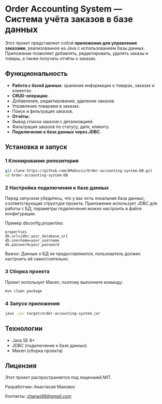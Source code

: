 #  Order Accounting System — Система учёта заказов в базе данных

Этот проект представляет собой **приложение для управления заказами**, реализованное на Java с использованием базы данных. Приложение позволяет добавлять, редактировать, удалять заказы и товары, а также получать отчёты о заказах.

##  Функциональность
-  **Работа с базой данных**: хранение информации о товарах, заказах и клиентах.
-  **CRUD-операции**:
  - Добавление, редактирование, удаление заказов.
  - Управление товарами в заказах.
  - Поиск и фильтрация заказов.
-  **Отчёты**:
  - Вывод списка заказов с детализацией.
  - Фильтрация заказов по статусу, дате, клиенту.
-  **Подключение к базе данных через JDBC**.

##  Установка и запуск
### 1️ **Клонирование репозитория**
```sh
git clone https://github.com/AMakoviz/Order-accounting-system-DB.git
cd Order-accounting-system-DB
```

### 2️ **Настройка подключения к базе данных**
Перед запуском убедитесь, что у вас есть локальная база данных, соответствующая структуре проекта.
Приложение использует JDBC для работы с БД, параметры подключения можно настроить в файле конфигурации.

Пример dbconfig.properties:

```
properties
db.url=jdbc:your_database_url
db.username=your_username
db.password=your_password
```

Важно: Данные о БД не предоставляются, пользователь должен настроить её самостоятельно.

### 3️ **Сборка проекта**
Проект использует Maven, поэтому выполните команду:

```sh
mvn clean package
```

### 4️ **Запуск приложения**
```sh
java -jar target/order-accounting-system.jar
```

## **Технологии**
- Java SE 8+
- JDBC (подключение к базе данных)
- Maven (сборка проекта)

## **Лицензия**
Этот проект распространяется под лицензией MIT.

Разработчик: Анастасия Маковиз

Контакты: chanas98@gmail.com
